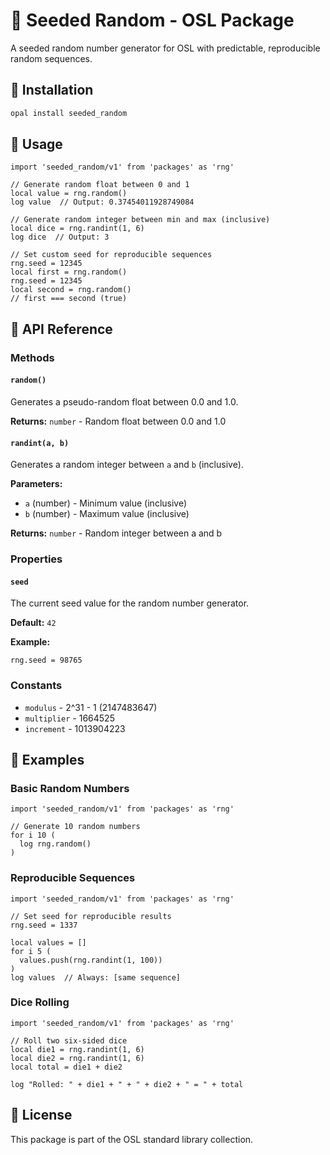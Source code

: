 # 🎲 Seeded Random - OSL Package

A seeded random number generator for OSL with predictable, reproducible random sequences.

## 🚀 Installation

```sh
opal install seeded_random
```

## 📖 Usage

```osl
import 'seeded_random/v1' from 'packages' as 'rng'

// Generate random float between 0 and 1
local value = rng.random()
log value  // Output: 0.37454011928749084

// Generate random integer between min and max (inclusive)
local dice = rng.randint(1, 6)
log dice  // Output: 3

// Set custom seed for reproducible sequences
rng.seed = 12345
local first = rng.random()
rng.seed = 12345
local second = rng.random()
// first === second (true)
```

## 🔧 API Reference

### Methods

#### `random()`

Generates a pseudo-random float between 0.0 and 1.0.

**Returns:** `number` - Random float between 0.0 and 1.0

#### `randint(a, b)`

Generates a random integer between `a` and `b` (inclusive).

**Parameters:**

- `a` (number) - Minimum value (inclusive)
- `b` (number) - Maximum value (inclusive)

**Returns:** `number` - Random integer between a and b

### Properties

#### `seed`

The current seed value for the random number generator.

**Default:** `42`

**Example:**
```osl
rng.seed = 98765
```

### Constants

- `modulus` - 2^31 - 1 (2147483647)
- `multiplier` - 1664525
- `increment` - 1013904223

## 📝 Examples

### Basic Random Numbers

```osl
import 'seeded_random/v1' from 'packages' as 'rng'

// Generate 10 random numbers
for i 10 (
  log rng.random()
)
```

### Reproducible Sequences

```osl
import 'seeded_random/v1' from 'packages' as 'rng'

// Set seed for reproducible results
rng.seed = 1337

local values = []
for i 5 (
  values.push(rng.randint(1, 100))
)
log values  // Always: [same sequence]
```

### Dice Rolling

```osl
import 'seeded_random/v1' from 'packages' as 'rng'

// Roll two six-sided dice
local die1 = rng.randint(1, 6)
local die2 = rng.randint(1, 6)
local total = die1 + die2

log "Rolled: " + die1 + " + " + die2 + " = " + total
```

## 📄 License

This package is part of the OSL standard library collection.
